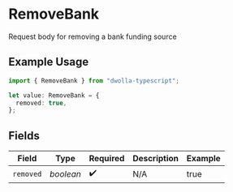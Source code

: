 # RemoveBank

Request body for removing a bank funding source

## Example Usage

```typescript
import { RemoveBank } from "dwolla-typescript";

let value: RemoveBank = {
  removed: true,
};
```

## Fields

| Field              | Type               | Required           | Description        | Example            |
| ------------------ | ------------------ | ------------------ | ------------------ | ------------------ |
| `removed`          | *boolean*          | :heavy_check_mark: | N/A                | true               |